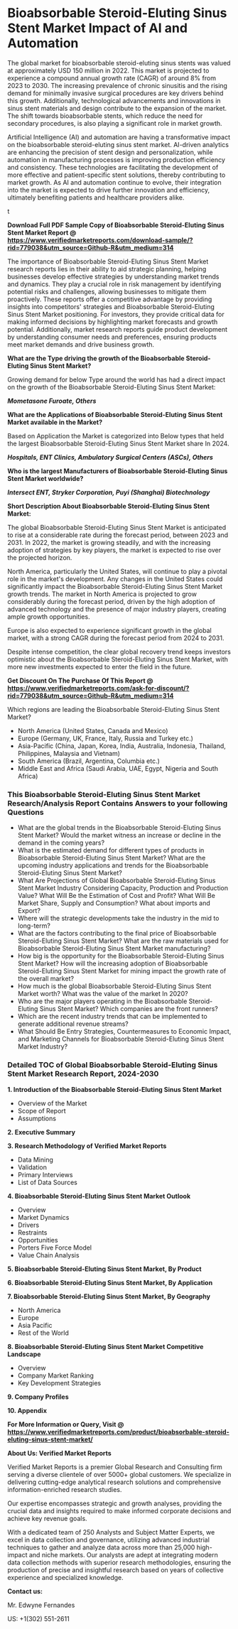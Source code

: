 <meta name="title" content="Global Bioabsorbable Steroid-Eluting Sinus Stent Market Impact of AI and Automation"><meta name="description" content="The global market for bioabsorbable steroid-eluting sinus stents was valued at approximately USD 150 million in 2022. This market is projected to experience a compound"><meta name="title" content="Bioabsorbable Steroid-Eluting Sinus Stent Market Size, Share, Scope, Trends, Growth, Opportunities, Analysis, Forecast"><h1>Bioabsorbable Steroid-Eluting Sinus Stent Market Impact of AI and Automation</h1><p>The global market for bioabsorbable steroid-eluting sinus stents was valued at approximately USD 150 million in 2022. This market is projected to experience a compound annual growth rate (CAGR) of around 8% from 2023 to 2030. The increasing prevalence of chronic sinusitis and the rising demand for minimally invasive surgical procedures are key drivers behind this growth. Additionally, technological advancements and innovations in sinus stent materials and design contribute to the expansion of the market. The shift towards bioabsorbable stents, which reduce the need for secondary procedures, is also playing a significant role in market growth.</p><p>Artificial Intelligence (AI) and automation are having a transformative impact on the bioabsorbable steroid-eluting sinus stent market. AI-driven analytics are enhancing the precision of stent design and personalization, while automation in manufacturing processes is improving production efficiency and consistency. These technologies are facilitating the development of more effective and patient-specific stent solutions, thereby contributing to market growth. As AI and automation continue to evolve, their integration into the market is expected to drive further innovation and efficiency, ultimately benefiting patients and healthcare providers alike.</p>t</p><p id="" class=""><strong>Download Full PDF Sample Copy of Bioabsorbable Steroid-Eluting Sinus Stent Market Report @ <a href="https://www.verifiedmarketreports.com/download-sample/?rid=779038&utm_source=Github-R&utm_medium=314" target="_blank">https://www.verifiedmarketreports.com/download-sample/?rid=779038&utm_source=Github-R&utm_medium=314</a></strong></p><p>The importance of&nbsp;Bioabsorbable Steroid-Eluting Sinus Stent Market research reports lies in their ability to aid strategic planning, helping businesses develop effective strategies by understanding market trends and dynamics. They play a crucial role in risk management by identifying potential risks and challenges, allowing businesses to mitigate them proactively. These reports offer a competitive advantage by providing insights into competitors' strategies and Bioabsorbable Steroid-Eluting Sinus Stent Market positioning. For investors, they provide critical data for making informed decisions by highlighting market forecasts and growth potential. Additionally, market research reports guide product development by understanding consumer needs and preferences, ensuring products meet market demands and drive business growth.</p><p><strong>What are the&nbsp;Type driving the growth of the Bioabsorbable Steroid-Eluting Sinus Stent Market?</strong></p><p id="" class="">Growing demand for below Type around the world has had a direct impact on the growth of the Bioabsorbable Steroid-Eluting Sinus Stent Market:</p><em><strong>Mometasone Furoate, Others</strong></em></p><strong>What are the&nbsp;Applications&nbsp;of Bioabsorbable Steroid-Eluting Sinus Stent Market available in the Market?</strong></p><p id="" class="">Based on Application the Market is categorized into Below types that held the largest Bioabsorbable Steroid-Eluting Sinus Stent Market share In 2024.</p><em><strong>Hospitals, ENT Clinics, Ambulatory Surgical Centers (ASCs), Others</strong></em></p><strong>Who is the largest Manufacturers of Bioabsorbable Steroid-Eluting Sinus Stent Market worldwide?</strong></p><p><em><strong>Intersect ENT, Stryker Corporation, Puyi (Shanghai) Biotechnology</strong></em></p><p id="" class=""><strong>Short Description About Bioabsorbable Steroid-Eluting Sinus Stent Market:</strong></p><p>The global Bioabsorbable Steroid-Eluting Sinus Stent Market is anticipated to rise at a considerable rate during the forecast period, between 2023 and 2031. In 2022, the market is growing steadily, and with the increasing adoption of strategies by key players, the market is expected to rise over the projected horizon.</p><p>North America, particularly the United States, will continue to play a pivotal role in the market's development. Any changes in the United States could significantly impact the Bioabsorbable Steroid-Eluting Sinus Stent Market growth trends. The market in North America is projected to grow considerably during the forecast period, driven by the high adoption of advanced technology and the presence of major industry players, creating ample growth opportunities.</p><p>Europe is also expected to experience significant growth in the global market, with a strong CAGR during the forecast period from 2024 to 2031.</p><p>Despite intense competition, the clear global recovery trend keeps investors optimistic about the Bioabsorbable Steroid-Eluting Sinus Stent Market, with more new investments expected to enter the field in the future.</p><p id="" class=""><strong>Get Discount On The Purchase Of This Report @ <a href="https://www.verifiedmarketreports.com/ask-for-discount/?rid=779038&utm_source=Github-R&utm_medium=314" target="_blank">https://www.verifiedmarketreports.com/ask-for-discount/?rid=779038&utm_source=Github-R&utm_medium=314</a></strong></p>Which regions are leading the Bioabsorbable Steroid-Eluting Sinus Stent Market?</p><ul><li>North America (United States, Canada and Mexico)</li><li>Europe (Germany, UK, France, Italy, Russia and Turkey etc.)</li><li>Asia-Pacific (China, Japan, Korea, India, Australia, Indonesia, Thailand, Philippines, Malaysia and Vietnam)</li><li>South America (Brazil, Argentina, Columbia etc.)</li><li>Middle East and Africa (Saudi Arabia, UAE, Egypt, Nigeria and South Africa)</li></ul><h3 id="" class="">This Bioabsorbable Steroid-Eluting Sinus Stent Market Research/Analysis Report Contains Answers to your following Questions</h3><ul><li>What are the global trends in the Bioabsorbable Steroid-Eluting Sinus Stent Market? Would the market witness an increase or decline in the demand in the coming years?</li><li>What is the estimated demand for different types of products in Bioabsorbable Steroid-Eluting Sinus Stent Market? What are the upcoming industry applications and trends for the Bioabsorbable Steroid-Eluting Sinus Stent Market?</li><li>What Are Projections of Global Bioabsorbable Steroid-Eluting Sinus Stent Market Industry Considering Capacity, Production and Production Value? What Will Be the Estimation of Cost and Profit? What Will Be Market Share, Supply and Consumption? What about imports and Export?</li><li>Where will the strategic developments take the industry in the mid to long-term?</li><li>What are the factors contributing to the final price of Bioabsorbable Steroid-Eluting Sinus Stent Market? What are the raw materials used for Bioabsorbable Steroid-Eluting Sinus Stent Market manufacturing?</li><li>How big is the opportunity for the Bioabsorbable Steroid-Eluting Sinus Stent Market? How will the increasing adoption of Bioabsorbable Steroid-Eluting Sinus Stent Market for mining impact the growth rate of the overall market?</li><li>How much is the global Bioabsorbable Steroid-Eluting Sinus Stent Market worth? What was the value of the market In 2020?</li><li>Who are the major players operating in the Bioabsorbable Steroid-Eluting Sinus Stent Market? Which companies are the front runners?</li><li>Which are the recent industry trends that can be implemented to generate additional revenue streams?</li><li>What Should Be Entry Strategies, Countermeasures to Economic Impact, and Marketing Channels for Bioabsorbable Steroid-Eluting Sinus Stent Market Industry?</li></ul><h3 id="" class="">Detailed TOC of Global Bioabsorbable Steroid-Eluting Sinus Stent Market Research Report, 2024-2030</h3><p id="" class=""><strong>1. Introduction of the Bioabsorbable Steroid-Eluting Sinus Stent Market</strong></p><ul><li>Overview of the Market</li><li>Scope of Report</li><li>Assumptions</li></ul><p id="" class=""><strong>2. Executive Summary</strong></p><p id="" class=""><strong>3. Research Methodology of Verified Market Reports</strong></p><ul><li>Data Mining</li><li>Validation</li><li>Primary Interviews</li><li>List of Data Sources</li></ul><p id="" class=""><strong>4. Bioabsorbable Steroid-Eluting Sinus Stent Market Outlook</strong></p><ul><li>Overview</li><li>Market Dynamics</li><li>Drivers</li><li>Restraints</li><li>Opportunities</li><li>Porters Five Force Model</li><li>Value Chain Analysis</li></ul><p id="" class=""><strong>5. Bioabsorbable Steroid-Eluting Sinus Stent Market, By Product</strong></p><p id="" class=""><strong>6. Bioabsorbable Steroid-Eluting Sinus Stent Market, By Application</strong></p><p id="" class=""><strong>7. Bioabsorbable Steroid-Eluting Sinus Stent Market, By Geography</strong></p><ul><li>North America</li><li>Europe</li><li>Asia Pacific</li><li>Rest of the World</li></ul><p id="" class=""><strong>8. Bioabsorbable Steroid-Eluting Sinus Stent Market Competitive Landscape</strong></p><ul><li>Overview</li><li>Company Market Ranking</li><li>Key Development Strategies</li></ul><p id="" class=""><strong>9. Company Profiles</strong></p><p id="" class=""><strong>10. Appendix</strong></p><p id="" class=""><strong>For More Information or Query, Visit @ <a href="https://www.verifiedmarketreports.com/product/bioabsorbable-steroid-eluting-sinus-stent-market/" target="_blank">https://www.verifiedmarketreports.com/product/bioabsorbable-steroid-eluting-sinus-stent-market/</a></strong></p><p id="" class=""><strong>About Us: Verified Market Reports</strong></p><p id="" class="">Verified Market Reports is a premier Global Research and Consulting firm serving a diverse clientele of over 5000+ global customers. We specialize in delivering cutting-edge analytical research solutions and comprehensive information-enriched research studies.</p><p id="" class="">Our expertise encompasses strategic and growth analyses, providing the crucial data and insights required to make informed corporate decisions and achieve key revenue goals.</p><p id="" class="">With a dedicated team of 250 Analysts and Subject Matter Experts, we excel in data collection and governance, utilizing advanced industrial techniques to gather and analyze data across more than 25,000 high-impact and niche markets. Our analysts are adept at integrating modern data collection methods with superior research methodologies, ensuring the production of precise and insightful research based on years of collective experience and specialized knowledge.</p><p id="" class=""><strong>Contact us:</strong></p><p id="" class="">Mr. Edwyne Fernandes</p><p id="" class="">US: +1(302) 551-2611</p>